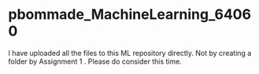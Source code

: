 # pbommade_MachineLearning_64060

I have uploaded all the files to this ML repository directly. Not by creating a folder by Assignment 1 . Please do consider this time.

